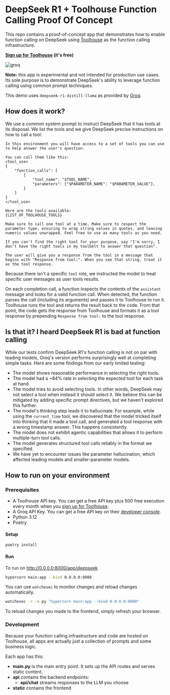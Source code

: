 # DeepSeek R1 + Toolhouse Function Calling Proof Of Concept

This repo contains a proof-of-concept app that demonstrates how to enable function calling on DeepSeek using [Toolhouse](https://app.toolhouse.ai) as the function calling infrastructure.

**[Sign up for Toolhouse](https://toolhouse.ai) (it's free)**

![groq](https://github.com/user-attachments/assets/1ab7d578-6048-424d-9949-c7af160fdf32)


**Note:** this app is experimental and not intended for production use cases. Its sole purpose is to demonstrate DeepSeek's ability to leverage function calling using common prompt techniques.

This demo uses `deepseek-r1-distill-llama` as provided by [Groq](https://console.groq.com?utm_source=toolhouse).

## How does it work?

We use a common system prompt to instruct DeepSeek that it has tools at its disposal. We list the tools and we give DeepSeek precise instructions on how to call a tool:

```
In this environment you will have access to a set of tools you can use to help answer the user's question.

You can call them like this:
<tool_use>
{
    "function_calls": [
        {
            "tool_name": "$TOOL_NAME",
            "parameters": {"$PARAMETER_NAME": "$PARAMETER_VALUE"},
        }
    ]
}
</tool_use>

Here are the tools available:
{LIST_OF_TOOLHOUSE_TOOLS}

Make sure to call one tool at a time. Make sure to respect the parameter type, ensuring to wrap string values in quotes, and leaving numeric values unwrapped. Feel free to use as many tools as you need.

If you can't find the right tool for your purpose, say "I'm sorry, I don't have the right tools in my toolbelt to answer that question".

The user will give you a response from the tool in a message that begins with "Response from tool:". When you see that string, treat it as the tool response.
```

Because there isn't a specific `tool` role, we instructed the model to treat specific user messages as user tools results.

On each completion call, a function inspects the contents of the `assistant` message and looks for a valid function call. When detected, the function parses the call (including its arguments) and passes it to Toolhouse to run it. Toolhouse runs the tool and returns the result back to the code. From that point, the code gets the response from Toolhouse and formats it as a tool response by prepending `Response from tool:` to the tool response.

## Is that it? I heard DeepSeek R1 is bad at function calling

While our tests confirm DeepSeek R1's function calling is not on par with leading models, Groq's version performs surprisingly well at completing simple tasks. Here are some findings from our early limited testing:

- The model shows reasonable performance in selecting the right tools. 
- The model had a ~84% rate in selecting the expected tool for each task at hand.
- The model tries to avoid selecting tools. In other words, DeepSeek may not select a tool when instead it should select it. We believe this can be mitigated by adding specific prompt directives, but we haven't explored this further.
- The model's thinking step leads it to hallucinate. For example, while using the `current_time` tool, we discovered that the model tricked itself into thinking that it made a tool call, and generated a tool response with a wrong timestamp answer. This happens consistently.
- The model does not exhibit agentic capabilities that allows it to perform multiple-turn tool calls.
- The model generates structured tool calls reliably in the format we specified.
- We have yet to encounter issues like parameter hallucination, which affected leading models and smaller-parameter models.


## How to run on your environment

### Prerequisites

- A Toolhouse API key. You can get a free API key plus 500 free execution every month when you [sign up for Toolhouse](https://app.toolhouse.ai).
- A Groq API Key. You can get a free API key on their [developer console](https://console.groq.com?utm_source=toolhouse).
- Python 3.12
- Poetry

#### Setup

```bash
poetry install
```

#### Run

To run on http://0.0.0.0:8000/app/deepseek

```bash
hypercorn main:app --bind 0.0.0.0:8000
```

You can use `watchexec` to monitor changes and reload changes automatically.

```bash
watchexec -r -e py "hypercorn main:app --bind 0.0.0.0:8000"
```

To reload changes you made to the frontend, simply refresh your browser.

### Development

Because your function calling infrastructure and code are hosted on Toolhouse, all apps are actually just a collection of prompts and some business logic.

Each app has this:

- **main.py** is the main entry point. It sets up the API routes and serves static content.
- **api** contains the backend endpoints:
  - **api/chat** streams responses to the LLM you choose
- **static** contains the frontend
